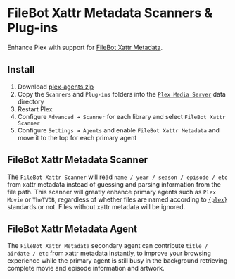 # FileBot Xattr Metadata Scanners & Plug-ins

Enhance Plex with support for [FileBot Xattr Metadata](https://www.filebot.net/forums/viewtopic.php?f=3&t=324).


## Install

1. Download [plex-agents.zip](https://github.com/filebot/plex-agents/archive/master.zip)
2. Copy the `Scanners` and `Plug-ins` folders into the [`Plex Media Server`](https://support.plex.tv/articles/202915258-where-is-the-plex-media-server-data-directory-located/) data directory
3. Restart Plex
4. Configure `Advanced ➔ Scanner` for each library and select `FileBot Xattr Scanner`
5. Configure `Settings ➔ Agents` and enable `FileBot Xattr Metadata` and move it to the top for each primary agent


## FileBot Xattr Metadata Scanner

The `FileBot Xattr Scanner` will read `name / year / season / episode / etc` from xattr metadata instead of guessing and parsing information from the file path. This scanner will greatly enhance primary agents such as `Plex Movie` or `TheTVDB`, regardless of whether files are named according to [`{plex}`](https://www.filebot.net/forums/viewtopic.php?f=5&t=4116) standards or not. Files without xattr metadata will be ignored.


## FileBot Xattr Metadata Agent

The `FileBot Xattr Metadata` secondary agent can contribute `title / airdate / etc` from xattr metadata instantly, to improve your browsing experience while the primary agent is still busy in the background retrieving complete movie and episode information and artwork.

